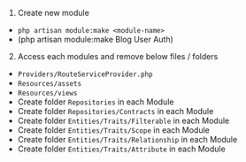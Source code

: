 1. Create new module
- `php artisan module:make <module-name>`
- (php artisan module:make Blog User Auth)

2. Access each modules and remove below files / folders
- `Providers/RouteServiceProvider.php`
- `Resources/assets`
- `Resources/views`
- Create folder `Repositories` in each Module
- Create folder `Repositories/Contracts` in each Module
- Create folder `Entities/Traits/Filterable` in each Module
- Create folder `Entities/Traits/Scope` in each Module
- Create folder `Entities/Traits/Relationship` in each Module
- Create folder `Entities/Traits/Attribute` in each Module
